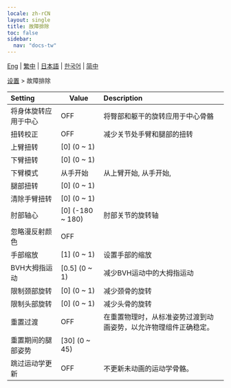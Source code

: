 ```yaml
---
locale: zh-rCN
layout: single
title: 故障排除
toc: false
sidebar:
  nav: "docs-tw"
---
```

[Eng](/dancexr/menu/2025.4/actor/troubleshooting) | [繁中](/tw/dancexr/menu/2025.4/actor/troubleshooting) | [日本語](/jp/dancexr/menu/2025.4/actor/troubleshooting) | [한국어](/kr/dancexr/menu/2025.4/actor/troubleshooting) | [简中](/zh/dancexr/menu/2025.4/actor/troubleshooting)

[设置](../menu#设置) > 故障排除



| Setting | Value | Description |
| :--- | --- | :--- |
| 将身体旋转应用于中心 | OFF | 将臀部和躯干的旋转应用于中心骨骼
| 扭转校正 | OFF | 减少关节处手臂和腿部的扭转
| 上臂扭转 | [0] (0 ~ 1) | 
| 下臂扭转 | [0] (0 ~ 1) | 
| 下臂模式 | 从手开始 | 从上臂开始, 从手开始, 
| 腿部扭转 | [0] (0 ~ 1) | 
| 清除手臂扭转 | [0] (0 ~ 1) | 
| 肘部轴心 | [0] (-180 ~ 180) | 肘部关节的旋转轴
| 忽略漫反射颜色 | OFF | 
| 手部缩放 | [1] (0 ~ 1) | 设置手部的缩放
| BVH大拇指运动 | [0.5] (0 ~ 1) | 减少BVH运动中的大拇指运动
| 限制颈部旋转 | [0] (0 ~ 1) | 减少颈骨的旋转
| 限制头部旋转 | [0] (0 ~ 1) | 减少头骨的旋转
| 重置过渡 | OFF | 在重置物理时，从标准姿势过渡到动画姿势，以允许物理组件正确稳定。
| 重置期间的腿部姿势 | [30] (0 ~ 45) | 
| 跳过运动学更新 | OFF | 不更新未动画的运动学骨骼。

